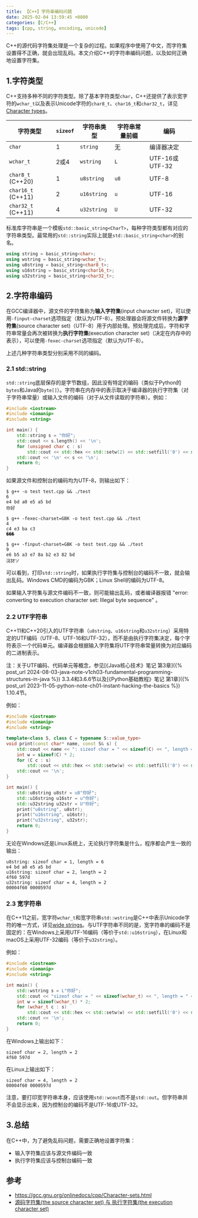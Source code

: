 ```yaml
---
title: 【C++】字符串编码问题
date: 2025-02-04 13:59:45 +0800
categories: [C/C++]
tags: [cpp, string, encoding, unicode]
---
```

C++的源代码字符集处理是一个复杂的过程。如果程序中使用了中文，而字符集设置得不正确，就会出现乱码。本文介绍C++的字符串编码问题，以及如何正确地设置字符集。

## 1.字符类型
C++支持多种不同的字符类型。除了基本字符类型`char`，C++还提供了表示宽字符的`wchar_t`以及表示Unicode字符的`char8_t`、`char16_t`和`char32_t`，详见[Character types](https://en.cppreference.com/w/cpp/language/types#Character_types)。

| 字符类型 | `sizeof` | 字符串类型 | 字符串常量前缀 | 编码 |
| --- | --- | --- | --- | --- |
| `char` | 1 | `string` | 无 | 编译器决定 |
| `wchar_t` | 2或4 | `wstring` | `L` | UTF-16或UTF-32 |
| `char8_t` (C++20) | 1 | `u8string` | `u8` | UTF-8 |
| `char16_t` (C++11) | 2 | `u16string` | `u` | UTF-16 |
| `char32_t` (C++11) | 4 | `u32string` | `U` | UTF-32 |

标准库字符串是一个模板`std::basic_string<CharT>`，每种字符类型都有对应的字符串类型。最常用的`std::string`实际上就是`std::basic_string<char>`的别名。

```cpp
using string = basic_string<char>;
using wstring = basic_string<wchar_t>;
using u8string = basic_string<char8_t>;
using u16string = basic_string<char16_t>;
using u32string = basic_string<char32_t>;
```

## 2.字符串编码
在GCC编译器中，源文件的字符集称为**输入字符集**(input character set)，可以使用`-finput-charset`选项指定（默认为UTF-8）。预处理器会将源文件转换为**源字符集**(source character set)（UTF-8）用于内部处理。预处理完成后，字符和字符串常量会再次被转换为**执行字符集**(execution character set)（决定在内存中的表示），可以使用`-fexec-charset`选项指定（默认为UTF-8）。

上述几种字符串类型分别采用不同的编码。

### 2.1 std::string
`std::string`底层保存的是字节数组，因此没有特定的编码（类似于Python的`bytes`和Java的`byte[]`）。字符串在内存中的表示取决于编译器的执行字符集（对于字符串常量）或输入文件的编码（对于从文件读取的字符串）。例如：

```cpp
#include <iostream>
#include <iomanip>
#include <string>

int main() {
    std::string s = "你好";
    std::cout << s.length() << '\n';
    for (unsigned char c : s)
        std::cout << std::hex << std::setw(2) << std::setfill('0') << static_cast<int>(c) << ' ';
    std::cout << '\n' << s << '\n';
    return 0;
}
```

如果源文件和控制台的编码均为UTF-8，则输出如下：

```
$ g++ -o test test.cpp && ./test
6
e4 bd a0 e5 a5 bd 
你好

$ g++ -fexec-charset=GBK -o test test.cpp && ./test
4
c4 e3 ba c3 
���

$ g++ -finput-charset=GBK -o test test.cpp && ./test
9
e6 b5 a3 e7 8a b2 e3 82 bd 
浣犲ソ
```

可以看到，打印`std::string`时，如果执行字符集与控制台的编码不一致，就会输出乱码。Windows CMD的编码为GBK；Linux Shell的编码为UTF-8。

如果输入字符集与源文件编码不一致，则可能输出乱码，或者编译器报错 "error: converting to execution character set: Illegal byte sequence" 。

### 2.2 UTF字符串
C++11和C++20引入的UTF字符串（`u8string`、`u16string`和`u32string`）采用特定的UTF编码（UTF-8、UTF-16和UTF-32），而不是由执行字符集决定，每个字符表示一个代码单元。编译器会根据输入字符集将UTF字符串常量转换为对应编码的二进制表示。

注：关于UTF编码、代码单元等概念，参见[《Java核心技术》笔记 第3章]({% post_url 2024-08-03-java-note-v1ch03-fundamental-programming-structures-in-java %}) 3.3.4和3.6.6节以及[《Python基础教程》笔记 第1章]({% post_url 2023-11-05-python-note-ch01-instant-hacking-the-basics %}) 1.10.4节。

例如：

```cpp
#include <iostream>
#include <iomanip>
#include <string>

template<class S, class C = typename S::value_type>
void print(const char* name, const S& s) {
    std::cout << name << ": sizeof char = " << sizeof(C) << ", length = " << s.length() << '\n';
    int w = sizeof(C) * 2;
    for (C c : s)
        std::cout << std::hex << std::setw(w) << std::setfill('0') << static_cast<int>(c) << ' ';
    std::cout << '\n';
}

int main() {
    std::u8string u8str = u8"你好";
    std::u16string u16str = u"你好";
    std::u32string u32str = U"你好";
    print("u8string", u8str);
    print("u16string", u16str);
    print("u32string", u32str);
    return 0;
}
```

无论在Windows还是Linux系统上，无论执行字符集是什么，程序都会产生一致的输出：

```
u8string: sizeof char = 1, length = 6
e4 bd a0 e5 a5 bd 
u16string: sizeof char = 2, length = 2
4f60 597d 
u32string: sizeof char = 4, length = 2
00004f60 0000597d 
```

### 2.3 宽字符串
在C++11之前，宽字符`wchar_t`和宽字符串`std::wstring`是C++中表示Unicode字符的唯一方式，详见[wide strings](https://en.cppreference.com/w/cpp/string/wide)。与UTF字符串不同的是，宽字符串的编码不是固定的：在Windows上采用UTF-16编码（等价于`std::u16string`），在Linux和macOS上采用UTF-32编码（等价于`u32string`）。

例如：

```cpp
#include <iostream>
#include <iomanip>
#include <string>

int main() {
    std::wstring s = L"你好";
    std::cout << "sizeof char = " << sizeof(wchar_t) << ", length = " << s.length() << '\n';
    int w = sizeof(wchar_t) * 2;
    for (wchar_t c : s)
        std::cout << std::hex << std::setw(w) << std::setfill('0') << static_cast<int>(c) << ' ';
    std::cout << '\n';
    return 0;
}
```

在Windows上输出如下：

```
sizeof char = 2, length = 2
4f60 597d 
```

在Linux上输出如下：

```
sizeof char = 4, length = 2
00004f60 0000597d 
```

注意，要打印宽字符串本身，应该使用`std::wcout`而不是`std::out`。但字符串并不会显示出来，因为控制台的编码不是UTF-16或UTF-32。

## 3.总结
在C++中，为了避免乱码问题，需要正确地设置字符集：
* 输入字符集应该与源文件编码一致
* 执行字符集应该与控制台编码一致

## 参考
* <https://gcc.gnu.org/onlinedocs/cpp/Character-sets.html>
* [源码字符集(the source character set) 与 执行字符集(the execution character set)](https://www.cnblogs.com/victor-ma/articles/3836243.html)

